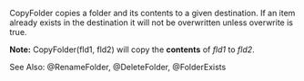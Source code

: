 CopyFolder copies a folder and its contents to a given destination. If an item already exists in the destination it will not be overwritten unless overwrite is true.

**Note:** <js nobox>CopyFolder(fld1, fld2)</js> will copy the **contents** of _fld1_ to _fld2_.

See Also: @RenameFolder, @DeleteFolder, @FolderExists
